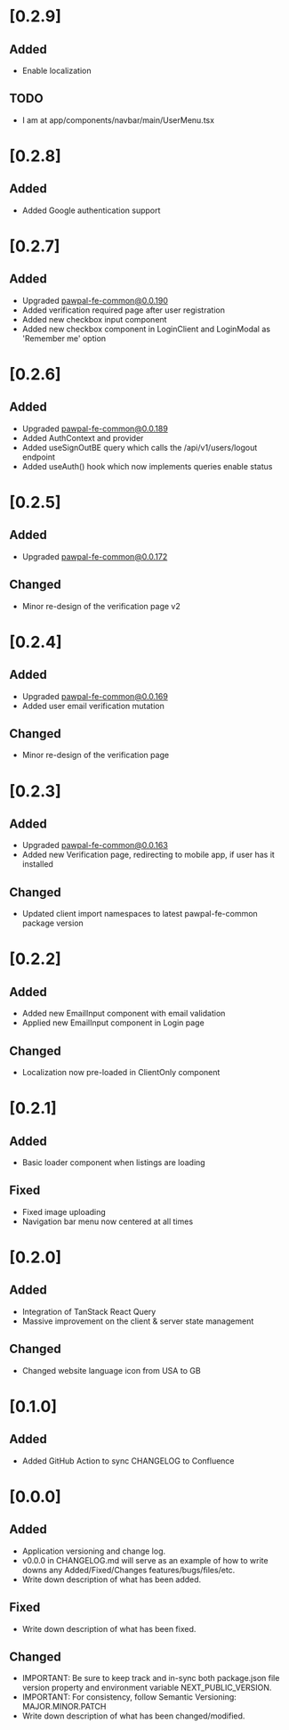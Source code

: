# [0.2.9]

## Added

- Enable localization

## TODO

- I am at app/components/navbar/main/UserMenu.tsx

# [0.2.8]

## Added

- Added Google authentication support

# [0.2.7]

## Added

- Upgraded pawpal-fe-common@0.0.190
- Added verification required page after user registration
- Added new checkbox input component
- Added new checkbox component in LoginClient and LoginModal as 'Remember me' option

# [0.2.6]

## Added

- Upgraded pawpal-fe-common@0.0.189
- Added AuthContext and provider
- Added useSignOutBE query which calls the /api/v1/users/logout endpoint
- Added useAuth() hook which now implements queries enable status

# [0.2.5]

## Added

- Upgraded pawpal-fe-common@0.0.172

## Changed

- Minor re-design of the verification page v2

# [0.2.4]

## Added

- Upgraded pawpal-fe-common@0.0.169
- Added user email verification mutation

## Changed

- Minor re-design of the verification page

# [0.2.3]

## Added

- Upgraded pawpal-fe-common@0.0.163
- Added new Verification page, redirecting to mobile app, if user has it installed

## Changed

- Updated client import namespaces to latest pawpal-fe-common package version

# [0.2.2]

## Added

- Added new EmailInput component with email validation
- Applied new EmailInput component in Login page

## Changed

- Localization now pre-loaded in ClientOnly component

# [0.2.1]

## Added

- Basic loader component when listings are loading

## Fixed

- Fixed image uploading
- Navigation bar menu now centered at all times

# [0.2.0]

## Added

- Integration of TanStack React Query
- Massive improvement on the client & server state management

## Changed

- Changed website language icon from USA to GB

# [0.1.0]

## Added

- Added GitHub Action to sync CHANGELOG to Confluence

# [0.0.0]

## Added

- Application versioning and change log.
- v0.0.0 in CHANGELOG.md will serve as an example of how to write downs any Added/Fixed/Changes features/bugs/files/etc.
- Write down description of what has been added.

## Fixed

- Write down description of what has been fixed.

## Changed

- IMPORTANT: Be sure to keep track and in-sync both package.json file version property and environment variable NEXT_PUBLIC_VERSION.
- IMPORTANT: For consistency, follow Semantic Versioning: MAJOR.MINOR.PATCH
- Write down description of what has been changed/modified.
